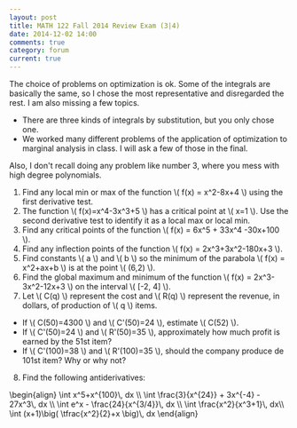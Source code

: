 ```yaml
---
layout: post
title: MATH 122 Fall 2014 Review Exam (3|4)
date: 2014-12-02 14:00
comments: true
category: forum
current: true
---
```


<div class="well">
	The choice of problems on optimization is ok.  Some of the integrals are basically the same, so I chose the most representative and disregarded the rest.  I am also missing a few topics.  
	<ul>
		<li>There are three kinds of integrals by substitution, but you only chose one.</li>
		<li>We worked many different problems of the application of optimization to marginal analysis in class.  I will ask a few of those in the final.</li>
	</ul>
	Also, I don't recall doing any problem like number 3, where you mess with high degree polynomials. 
</div>

1. Find any local min or max of the function <span>\\( f(x) = x^2-8x+4 \\)</span> using the first derivative test.
2. The function <span>\\( f(x)=x^4-3x^3+5 \\)</span> has a critical point at <span>\\( x=1 \\)</span>.  Use the second derivative test to identify it as a local max or local min.
3. Find any critical points of the function <span>\\( f(x) = 6x^5 + 33x^4 -30x+100 \\)</span>.
4. Find any inflection points of the function <span>\\( f(x) = 2x^3+3x^2-180x+3 \\)</span>.
5. Find constants <span>\\( a \\)</span> and <span>\\( b \\)</span> so the minimum of the parabola <span>\\( f(x) = x^2+ax+b \\)</span> is at the point <span>\\( (6,2) \\)</span>.
6. Find the global maximum and minimum of the function <span>\\( f(x) = 2x^3-3x^2-12x+3 \\)</span> on the interval <span>\\( [-2, 4] \\)</span>.
7. Let <span>\\( C(q) \\)</span> represent the cost and <span>\\( R(q) \\)</span> represent the revenue, in dollars, of production of <span>\\( q \\)</span> items.
* If <span>\\( C(50)=4300 \\)</span> and <span>\\( C'(50)=24 \\)</span>, estimate <span>\\( C(52) \\)</span>.
* If <span>\\( C'(50)=24 \\)</span> and <span>\\( R'(50)=35 \\)</span>, approximately how much profit is earned by the 51st item?
* If <span>\\( C'(100)=38 \\)</span> and <span>\\( R'(100)=35 \\)</span>, should the company produce de 101st item? Why or why not?
8. Find the following antiderivatives:
<div>
	\begin{align}
	\int x^5+x^{100}\, dx	\\
	\int \frac{3}{x^{24}} + 3x^{-4} - 27x^3\, dx	\\
	\int e^x - \frac{24}{x^{3/4}}\, dx	\\
	\int \frac{x^2}{x^3+1}\, dx\\
	\int (x+1)\big( \tfrac{x^2}{2}+x \big)\, dx
	\end{align}
</div>



